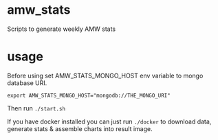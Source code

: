 # amw_stats
Scripts to generate weekly AMW stats

# usage
Before using set AMW_STATS_MONGO_HOST env variable to mongo database URI. 

`export AMW_STATS_MONGO_HOST="mongodb://THE_MONGO_URI"`

Then run `./start.sh`

If you have docker installed you can just run `./docker` to download data, generate stats & assemble charts into result image. 
